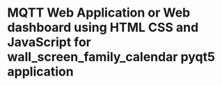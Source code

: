 # MQTT Web Application or Web dashboard using HTML CSS and JavaScript for wall_screen_family_calendar pyqt5 application


